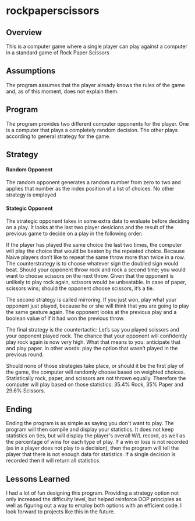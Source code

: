 # rockpaperscissors

## Overview
This is a computer game where a single player can play against a computer in a standard game of Rock Paper Scissors

## Assumptions
The program assumes that the player already knows the rules of the game and, as of this moment, does not explain them.

## Program
The program provides two different computer opponents for the player. One is a computer that plays a completely random
decision. The other plays according to general strategy for the game.

## Strategy
#### Random Opponent
The random opponent generates a random number from zero to two and applies that number as the index position of a list of choices.
No other strategy is employed

#### Stategic Opponent
The strategic opponent takes in some extra data to evaluate before deciding on a play. It looks at the last two player desicions and the
result of the previous game to decide on a play in the following order:<br>

If the player has played the same choice the last two times, the computer will play the choice that would be beaten by the repeated choice. 
Because Naive players don’t like to repeat the same throw more than twice in a row. The counterstrategy is to choose whatever sign the doubled
sign would beat. Should your opponent throw rock and rock a second time; you would want to choose scissors on the next throw. Given that 
the opponent is unlikely to play rock again, scissors would be unbeatable. In case of paper, scissors wins; should the opponent choose scissors, it’s a tie.<br>

The second strategy is called mirroring. If you just won, play what your opponent just played, because he or she will think that you are going 
to play the same gesture again. The opponent looks at the previous play and a boolean value of if it had won the previous throw.<br>

The final strategy is the countertactic: Let’s say you played scissors and your opponent played rock. The chance that your opponent will confidently 
play rock again is now very high. What that means to you: anticipate that and play paper. In other words: play the option that wasn’t played in the previous round.<br>

Should none of those strategies take place, or should it be the first play of the game, the computer will randomly choose based on weighted choices. Statistically
rock, paper, and scissors are not thrown equally. Therefore the computer will play based on those statistics: 35.4% Rock, 35% Paper and 29.6% Scissors.<br>

## Ending
Ending the program is as simple as saying you don't want to play. The program will then compile and display your statistics. It does not keep statistics on ties,
but will display the player's overall W/L record, as well as the percentage of wins for each type of play. If a win or loss is not recorded (as in a player does not
play to a decision), then the program will tell the player that there is not enough data for statistics. If a single decision is recorded then it will
return all statistics.

## Lessons Learned
I had a lot of fun designing this program. Providing a strategy option not only increased the difficulty level, but helped reinforce OOP principles as well as
figuring out a way to employ both options with an efficient code. I look forward to projects like this in the future.
